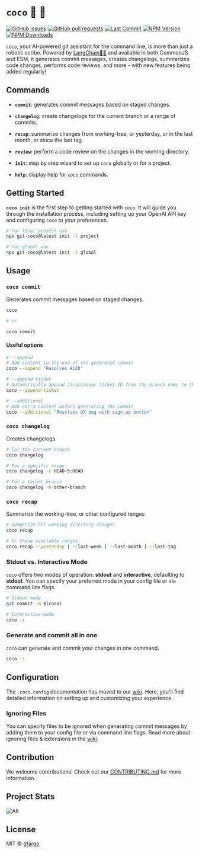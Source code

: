 # `coco` 🤖 🦍

[![GitHub issues](https://img.shields.io/github/issues/gfargo/coco)](https://github.com/gfargo/coco/issues)
[![GitHub pull requests](https://img.shields.io/github/issues-pr/gfargo/coco)](https://github.com/gfargo/coco/pulls)
[![Last Commit](https://img.shields.io/github/last-commit/gfargo/coco)](https://github.com/gfargo/coco/tree/main)
[![NPM Version](https://img.shields.io/npm/v/git-coco.svg)](https://www.npmjs.com/package/git-coco)
[![NPM Downloads](https://img.shields.io/npm/dt/git-coco.svg)](https://www.npmjs.com/package/git-coco)

`coco`, your AI-powered git assistant for the command line, is more than just a robotic scribe. Powered by [LangChain🦜🔗](https://js.langchain.com/) and available in both CommonJS and ESM, it generates commit messages, creates changelogs, summarizes code changes, performs code reviews, and more - with new features being added regularly!

## Commands

- **`commit`**: generates commit messages based on staged changes.

- **`changelog`**: create changelogs for the current branch or a range of commits.

- **`recap`**: summarize changes from working-tree, or yesterday, or in the last month, or since the last tag.

- **`review`**: perform a code review on the changes in the working directory.

- **`init`**: step by step wizard to set up `coco` globally or for a project.

- **`help`**: display help for `coco` commands.

## Getting Started

**`coco init`** is the first step to getting started with `coco`. It will guide you through the installation process, including setting up your OpenAI API key and configuring `coco` to your preferences.

```bash
# For local project use
npx git-coco@latest init -l project

# For global use
npx git-coco@latest init -l global
```

## Usage

### **`coco commit`**

Generates commit messages based on staged changes.

```bash
coco

# or 

coco commit
```

#### Useful options

```bash
# --append
# Add content to the end of the generated commit
coco --append "Resolves #128"

# --append-ticket
# Automatically append Jira/Linear ticket ID from the branch name to the commit message 
coco --append-ticket

# --additional
# Add extra context before generating the commit
coco --additional "Resolves UX bug with sign up button"
```

### **`coco changelog`**

Creates changelogs.

```bash
# For the current branch
coco changelog

# For a specific range
coco changelog -r HEAD~5:HEAD

# For a target branch
coco changelog -b other-branch
```

### **`coco recap`**

Summarize the working-tree, or other configured ranges

```bash
# Summarize all working directory changes
coco recap

# Or these available ranges
coco recap --yesterday | --last-week | --last-month | --last-tag
```

### Stdout vs. Interactive Mode

`coco` offers two modes of operation: **stdout** and **interactive**, defaulting to **stdout**. You can specify your preferred mode in your config file or via command line flags.

```bash
# Stdout mode
git commit -m $(coco)

# Interactive mode
coco -i
```

### Generate and commit all in one

`coco` can generate and commit your changes in one command.

```bash
coco -s
```

## Configuration

The `.coco.config` documentation has moved to our [wiki](https://github.com/gfargo/coco/wiki/Config-Overview). Here, you'll find detailed information on setting up and customizing your experience.

### **Ignoring Files**

You can specify files to be ignored when generating commit messages by adding them to your config file or via command line flags.  Read more about ignoring files & extensions in the [wiki](https://github.com/gfargo/coco/wiki/Ignoring-Files-&-Extensions).

## Contribution

We welcome contributions! Check out our [CONTRIBUTING.md](CONTRIBUTING.md) for more information.

## Project Stats

![Alt](https://repobeats.axiom.co/api/embed/ea76b881139f16595a343046d4f2bc9125a47e26.svg "Repobeats analytics image")

## License

MIT © [gfargo](https://github.com/gfargo/)
